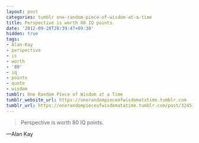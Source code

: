 ```yaml
---
layout: post
categories: tumblr one-random-piece-of-wisdom-at-a-time
title: Perspective is worth 80 IQ points.
date: '2012-09-28T20:39:47+09:30'
hidden: true
tags:
- Alan-Kay
- perspective
- is
- worth
- '80'
- iq
- points
- quote
- wisdom
tumblr: One Random Piece of Wisdom at a Time
tumblr_website_url: https://onerandompieceofwisdomatatime.tumblr.com
tumblr_url: https://onerandompieceofwisdomatatime.tumblr.com/post/32451876454/perspective-is-worth-80-iq-points
---
```

> Perspective is worth 80 IQ points.

—Alan Kay
